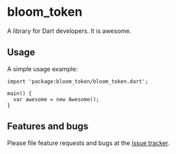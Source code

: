 # bloom_token

A library for Dart developers. It is awesome.

## Usage

A simple usage example:

    import 'package:bloom_token/bloom_token.dart';

    main() {
      var awesome = new Awesome();
    }

## Features and bugs

Please file feature requests and bugs at the [issue tracker][tracker].

[tracker]: http://example.com/issues/replaceme
